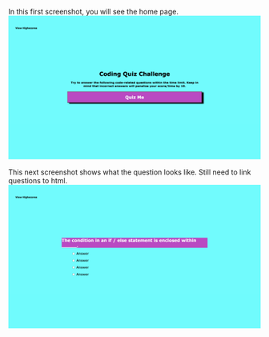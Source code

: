 
In this first screenshot, you will see the home page.
![Screenshots of Quiz, First Page](./Assets/images/Quiz%20Screenshot1.png)

This next screenshot shows what the question looks like. Still need to link questions to html.
![Screenshot of question](./Assets/images/Quiz%20Screenshot2.png)